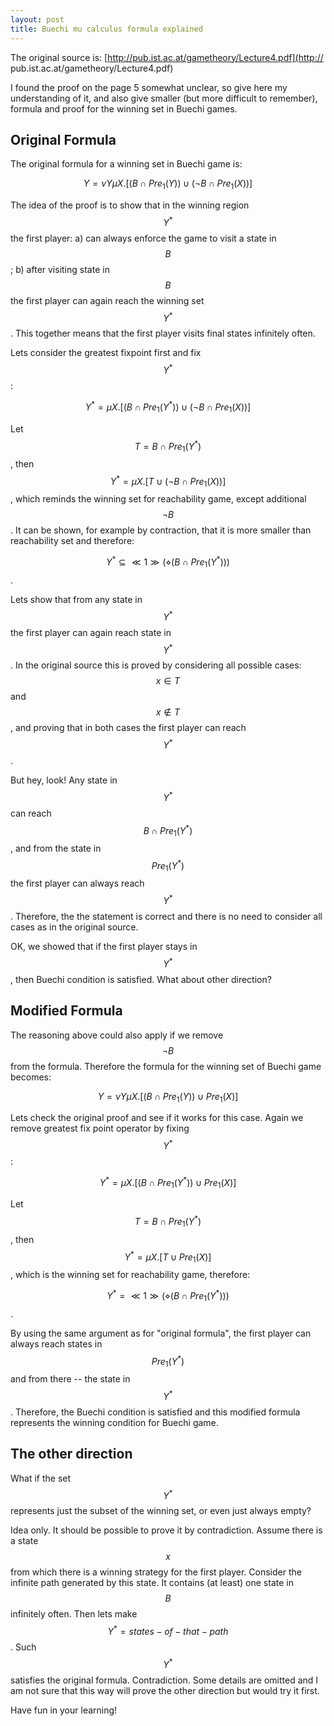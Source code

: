 ```yaml
---
layout: post
title: Buechi mu calculus formula explained
---
```


The original source is: [http://pub.ist.ac.at/gametheory/Lecture4.pdf](http://
pub.ist.ac.at/gametheory/Lecture4.pdf)

I found the proof on the page 5 somewhat unclear, so give here my
understanding of it, and also give smaller (but more difficult to remember),
formula and proof for the winning set in Buechi games.

## Original Formula

The original formula for a winning set in Buechi game is:

$$ Y = \nu Y \mu X. [(B \cap Pre_1(Y)) \cup (\neg B \cap Pre_1(X))]$$

The idea of the proof is to show that in the winning region $$Y^*$$ the first
player: a) can always enforce the game to visit a state in $$ B$$; b) after
visiting state in $$ B$$ the first player can again reach the winning set $$
Y^*$$. This together means that the first player visits final states
infinitely often.

Lets consider the greatest fixpoint first and fix $$ Y^*$$:

$$ Y^* = \mu X. [(B \cap Pre_1(Y^*)) \cup (\neg B \cap Pre_1(X))]$$

Let $$ T=B \cap Pre_1(Y^*)$$, then $$ Y^* = \mu X. [T \cup (\neg B \cap
Pre_1(X))]$$, which reminds the winning set for reachability game, except
additional $$ \neg B$$. It can be shown, for example by contraction, that it
is more smaller than reachability set and therefore:

$$ Y^* \subseteq \ll 1 \gg (\diamond (B \cap Pre_1(Y^*)))$$.

Lets show that from any state in $$ Y^*$$ the first player can again reach
state in $$ Y^*$$. In the original source this is proved by considering all
possible cases: $$ x \in T$$ and $$ x \notin T$$, and proving that in both
cases the first player can reach $$ Y^*$$.

But hey, look! Any state in $$ Y^*$$ can reach $$ B \cap Pre_1(Y^*)$$, and
from the state in $$ Pre_1(Y^*)$$ the first player can always reach $$ Y^*$$.
Therefore, the the statement is correct and there is no need to consider all
cases as in the original source.

OK, we showed that if the first player stays in $$ Y^*$$, then Buechi
condition is satisfied. What about other direction?

## Modified Formula

The reasoning above could also apply if we remove $$ \neg B$$ from the
formula. Therefore the formula for the winning set of Buechi game becomes:

$$ Y = \nu Y \mu X. [(B \cap Pre_1(Y)) \cup Pre_1(X)]$$

Lets check the original proof and see if it works for this case. Again we
remove greatest fix point operator by fixing $$ Y^*$$:

$$ Y^* = \mu X. [(B \cap Pre_1(Y^*)) \cup Pre_1(X)]$$

Let $$ T=B \cap Pre_1(Y^*)$$, then $$ Y^* = \mu X. [T \cup Pre_1(X)]$$, which
is the winning set for reachability game, therefore:

$$ Y^* = \ll 1 \gg (\diamond (B \cap Pre_1(Y^*)))$$.

By using the same argument as for "original formula", the first player can
always reach states in $$Pre_1(Y^*)$$ and from there -- the state in $$Y^*$$.
Therefore, the Buechi condition is satisfied and this modified formula
represents the winning condition for Buechi game.

## The other direction

What if the set $$ Y^*$$ represents just the subset of the winning set, or
even just always empty?

Idea only. It should be possible to prove it by contradiction. Assume there is
a state $$ x$$ from which there is a winning strategy for the first player.
Consider the infinite path generated by this state. It contains (at least) one
state in $$ B$$ infinitely often. Then lets make $$ Y^* = states-of-that-
path$$. Such $$ Y^*$$ satisfies the original formula. Contradiction. Some
details are omitted and I am not sure that this way will prove the other
direction but would try it first.

Have fun in your learning!

